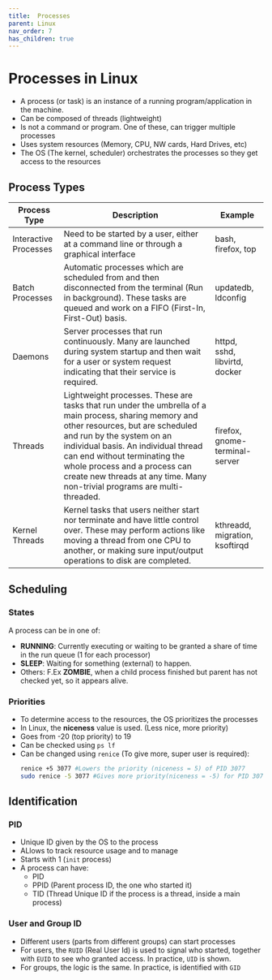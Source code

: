 ```yaml
---
title:  Processes
parent: Linux
nav_order: 7
has_children: true
---
```

# Processes in Linux

- A process (or task) is an instance of a running program/application in the machine.
- Can be composed of threads (lightweight)
- Is not a command or program. One of these, can trigger multiple processes
- Uses system resources (Memory, CPU, NW cards, Hard Drives, etc)
- The OS (The kernel, scheduler) orchestrates the processes so they get access to the resources

## Process Types

Process Type | Description | Example
--- | --- | ---
Interactive Processes | Need to be started by a user, either at a command line or through a graphical interface |bash, firefox, top
Batch Processes | Automatic processes which are scheduled from and then disconnected from the terminal (Run in background). These tasks are queued and work on a FIFO (First-In, First-Out) basis. | updatedb, ldconfig
Daemons	| Server processes that run continuously. Many are launched during system startup and then wait for a user or system request indicating that their service is required.	| httpd, sshd, libvirtd, docker
Threads	| Lightweight processes. These are tasks that run under the umbrella of a main process, sharing memory and other resources, but are scheduled and run by the system on an individual basis. An individual thread can end without terminating the whole process and a process can create new threads at any time. Many non-trivial programs are multi-threaded. | firefox, gnome-terminal-server
Kernel Threads | Kernel tasks that users neither start nor terminate and have little control over. These may perform actions like moving a thread from one CPU to another, or making sure input/output operations to disk are completed. | kthreadd, migration, ksoftirqd

## Scheduling

### States

A process can be in one of:
- **RUNNING**: Currently executing or waiting to be granted a share of time in the run queue (1 for each processor)
- **SLEEP**: Waiting for something (external) to happen.
- Others: F.Ex **ZOMBIE**, when a child process finished but parent has not checked yet, so it appears alive.

### Priorities
- To determine access to the resources, the OS prioritizes the processes
- In Linux, the **niceness** value is used. (Less nice, more priority)
- Goes from -20 (top priority) to 19
- Can be checked using `ps lf`
- Can be changed using `renice` (To give more, super user is required):
    ```sh
    renice +5 3077 #Lowers the priority (niceness = 5) of PID 3077
    sudo renice -5 3077 #Gives more priority(niceness = -5) for PID 3077
    ```


## Identification

### PID 
- Unique ID given by the OS to the process
- ALlows to track resource usage and to manage
- Starts with 1 (`init` process)
- A process can have:
  - PID
  - PPID (Parent process ID, the one who started it)
  - TID (Thread Unique ID if the process is a thread, inside a main process)

### User and Group ID

- Different users (parts from different groups) can start processes
- For users, the `RUID` (Real User Id) is used to signal who started, together with `EUID` to see who granted access. In practice, `UID` is shown.
- For groups, the logic is the same. In practice, is identified with `GID`


